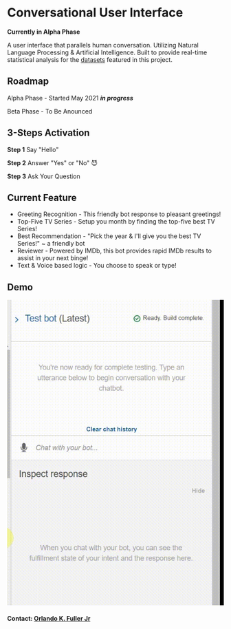 # Conversational User Interface

**Currently in Alpha Phase**

A user interface that parallels human conversation. Utilizing Natural Language Processing & Artificial Intelligence. Built to provide real-time statistical analysis for the [datasets](https://github.com/eml33530/Project_2/tree/main/Resources) featured in this project.

## Roadmap

Alpha Phase - Started May 2021 ***in progress***

Beta Phase - To Be Anounced

## 3-Steps Activation

**Step 1** Say "Hello"

**Step 2** Answer "Yes" or "No" 😈

**Step 3**  Ask Your Question

## Current Feature

- Greeting Recognition - This friendly bot response to pleasant greetings!
- Top-Five TV Series - Setup you month by finding the top-five best TV Series!
- Best Recommendation - "Pick the year & I'll give you the best TV Series!" ~ a friendly bot
- Reviewer - Powered by IMDb, this bot provides rapid IMDb results to assist in your next binge!
- Text & Voice based logic - You choose to speak or type!

## Demo
![Alpha CUI](Alpha_CUI.gif)

#### Contact: [Orlando K. Fuller Jr](https://github.com/OrlandoFuller)
